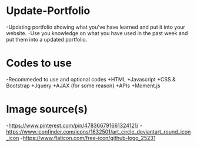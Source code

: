 # Update-Portfolio

-Updating portfolio showing what you've have learned and put it into your website.
-Use you knowledge on what you have used in the past week and put them into a updated portfolio.

# Codes to use

-Recommeded to use and optional codes
+HTML
+Javascript
+CSS & Bootstrap
+Jquery
+AJAX (for some reason)
+APIs
+Moment.js

# Image source(s)
-https://www.pinterest.com/pin/478366791661324121/
-https://www.iconfinder.com/icons/1632501/art_circle_deviantart_round_icon_icon
-https://www.flaticon.com/free-icon/github-logo_25231